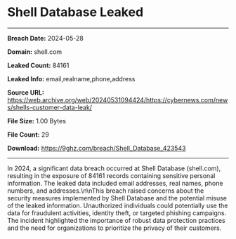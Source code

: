 # Shell Database Leaked

------------
**Breach Date:** 2024-05-28

**Domain:** shell.com

**Leaked Count:** 84161

**Leaked Info:** email,realname,phone,address

**Source URL:** https://web.archive.org/web/20240531094424/https://cybernews.com/news/shells-customer-data-leak/

**File Size:** 1.00 Bytes

**File Count:** 29

**Download:** https://9ghz.com/breach/Shell_Database_423543

------------
In 2024, a significant data breach occurred at Shell Database (shell.com), resulting in the exposure of 84161 records containing sensitive personal information. The leaked data included email addresses, real names, phone numbers, and addresses.\\n\\nThis breach raised concerns about the security measures implemented by Shell Database and the potential misuse of the leaked information. Unauthorized individuals could potentially use the data for fraudulent activities, identity theft, or targeted phishing campaigns. The incident highlighted the importance of robust data protection practices and the need for organizations to prioritize the privacy of their customers.
